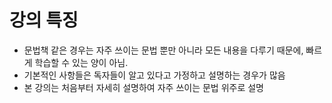 # 강의 특징

- 문법책 같은 경우는 자주 쓰이는 문법 뿐만 아니라 모든 내용을 다루기 때문에, 빠르게 학습할 수 있는 양이 아님.
- 기본적인 사항들은 독자들이 알고 있다고 가정하고 설명하는 경우가 많음
- 본 강의는 처음부터 자세히 설명하여 자주 쓰이는 문법 위주로 설명


